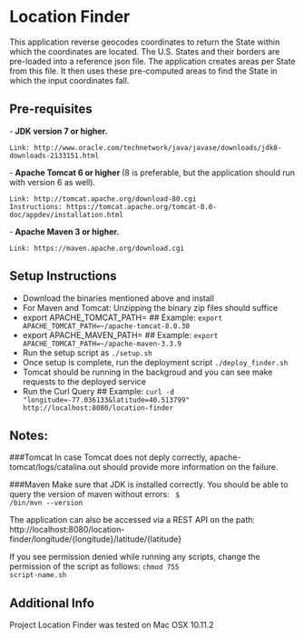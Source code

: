 # Location Finder
This application reverse geocodes coordinates to return the State within which the coordinates are located.
The U.S. States and their borders are pre-loaded into a reference json file. The application creates areas per State 
from this file. It then uses these pre-computed areas to find the State in which the input coordinates fall.

## Pre-requisites
 
-<strong> JDK version 7 or higher. </strong>

	Link: http://www.oracle.com/technetwork/java/javase/downloads/jdk8-downloads-2133151.html

-<strong> Apache Tomcat 6 or higher </strong> (8 is preferable, but the application should run with version 6 as well).

	Link: http://tomcat.apache.org/download-80.cgi
	Instructions: https://tomcat.apache.org/tomcat-8.0-doc/appdev/installation.html

-<strong> Apache Maven 3 or higher. </strong>

	Link: https://maven.apache.org/download.cgi

## Setup Instructions
- Download the binaries mentioned above and install
- For Maven and Tomcat: Unzipping the binary zip files should suffice
- export APACHE_TOMCAT_PATH=<path-to-apache>  ## Example: <code>export APACHE_TOMCAT_PATH=~/apache-tomcat-8.0.30 </code>
- export APACHE_MAVEN_PATH=<path-to-maven>  ## Example: <code>export APACHE_TOMCAT_PATH=~/apache-maven-3.3.9</code>
- Run the setup script as <code>./setup.sh</code>
- Once setup is complete, run the deployment script <code>./deploy_finder.sh </code>
- Tomcat should be running in the backgroud and you can see make requests to the deployed service
- Run the Curl Query ## Example: <code>curl -d "longitude=-77.036133&latitude=40.513799" http://localhost:8080/location-finder </code>

## Notes:
###Tomcat
In case Tomcat does not deply correctly, apache-tomcat/logs/catalina.out should provide more information on the failure.

###Maven
Make sure that JDK is installed correctly. You should be able to query the
version of maven without errors:
<code>
$ <path-to-maven>/bin/mvn --version
</code>

The application can also be accessed via a REST API on the path:
http://localhost:8080/location-finder/longitude/{longitude}/latitude/{latitude}

If you see permission denied while running any scripts, change the
permission of the script as follows:
<code>chmod 755 script-name.sh</code>

## Additional Info
Project Location Finder was tested on Mac OSX 10.11.2
